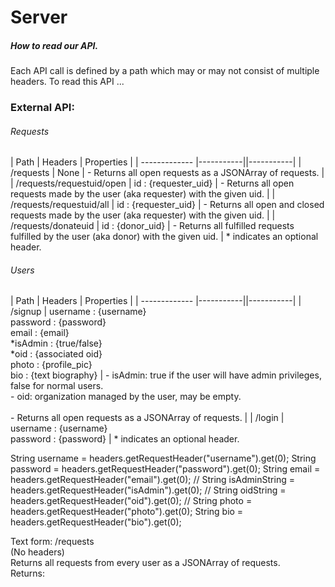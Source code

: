 # Server


##### How to read our API.
Each API call is defined by a path which may or may not consist of multiple headers. To read this API ...

### External API:
###### Requests

| Path          | Headers   | Properties |
| ------------- |-----------||-----------|
| /requests     |  None     | - Returns all open requests as a JSONArray of requests. |
| /requests/requestuid/open | id : {requester_uid} | - Returns all open requests made by the user (aka requester) with the given uid. |
| /requests/requestuid/all | id : {requester_uid} | - Returns all open and closed requests made by the user (aka requester) with the given uid. |
| /requests/donateuid | id : {donor_uid} | - Returns all fulfilled requests fulfilled by the user (aka donor) with the given uid. |
\* indicates an optional header.

###### Users

| Path          | Headers   | Properties |
| ------------- |-----------||-----------|
| /signup     | username : {username} <br> password : {password} <br> email : {email} <br> \*isAdmin : {true/false}  <br> \*oid : {associated oid} <br> photo : {profile_pic} <br> bio : {text biography} | - isAdmin: true if the user will have admin privileges, false for normal users. <br> - oid: organization managed by the user, may be empty. <br> <br> - Returns all open requests as a JSONArray of requests. |
| /login |  username : {username} <br> password : {password} | 
\* indicates an optional header.


String username = headers.getRequestHeader("username").get(0);
        String password = headers.getRequestHeader("password").get(0);
        String email = headers.getRequestHeader("email").get(0);
//        String isAdminString = headers.getRequestHeader("isAdmin").get(0);
//        String oidString = headers.getRequestHeader("oid").get(0);
//        String photo = headers.getRequestHeader("photo").get(0);
        String bio = headers.getRequestHeader("bio").get(0);



Text form:
/requests  
(No headers)  
Returns all requests from every user as a JSONArray of requests.  
Returns:

